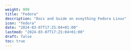 ```yaml
---
weight: 999
title: "Fedora"
description: "Docs and Guide on eveything Fedora Linux"
icon: "fedora"
date: "2024-03-07T17:25:04+01:00"
lastmod: "2024-03-07T17:25:04+01:00"
draft: false
toc: true
---
```

